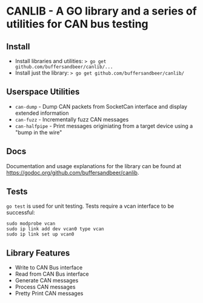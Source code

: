 # CANLIB - A GO library and a series of utilities for CAN bus testing

## Install

-   Install libraries and utilities: `> go get github.com/buffersandbeer/canlib/...`
-   Install just the library: `> go get github.com/buffersandbeer/canlib/`

## Userspace Utilities

-   `can-dump` - Dump CAN packets from SocketCan interface and display extended information
-   `can-fuzz` - Incrementally fuzz CAN messages
-   `can-halfpipe` - Print messages originiating from a target device using a "bump in the wire"

## Docs

Documentation and usage explanations for the library can be found at <https://godoc.org/github.com/buffersandbeer/canlib>.

## Tests

`go test` is used for unit testing. Tests require a vcan interface to be successful:

    sudo modprobe vcan
    sudo ip link add dev vcan0 type vcan
    sudo ip link set up vcan0


## Library Features

-   Write to CAN Bus interface
-   Read from CAN Bus interface
-   Generate CAN messages
-   Process CAN messages
-   Pretty Print CAN messages
